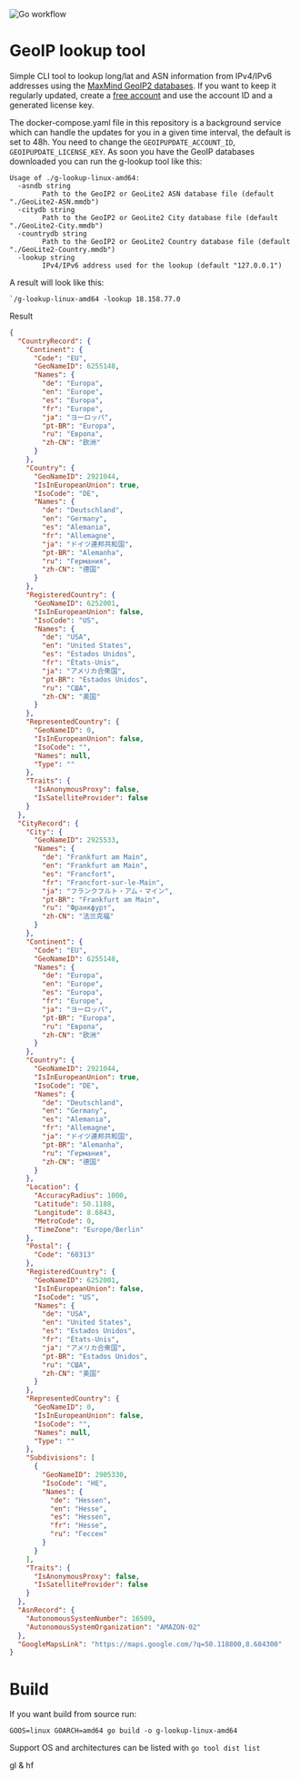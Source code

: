 ![Go workflow](https://github.com/labmonkeys-space/g-lookup/actions/workflows/go.yml/badge.svg)

# GeoIP lookup tool

Simple CLI tool to lookup long/lat and ASN information from IPv4/IPv6 addresses using the [MaxMind GeoIP2 databases](https://www.maxmind.com/en/accounts/411272/geoip/downloads).
If you want to keep it regularly updated, create a [free account](https://dev.maxmind.com/geoip/geolite2-free-geolocation-data?lang=en) and use the account ID and a generated license key.

The docker-compose.yaml file in this repository is a background service which can handle the updates for you in a given time interval, the default is set to 48h.
You need to change the `GEOIPUPDATE_ACCOUNT_ID`, `GEOIPUPDATE_LICENSE_KEY`.
As soon you have the GeoIP databases downloaded you can run the g-lookup tool like this:

```
Usage of ./g-lookup-linux-amd64:
  -asndb string
    	Path to the GeoIP2 or GeoLite2 ASN database file (default "./GeoLite2-ASN.mmdb")
  -citydb string
    	Path to the GeoIP2 or GeoLite2 City database file (default "./GeoLite2-City.mmdb")
  -countrydb string
    	Path to the GeoIP2 or GeoLite2 Country database file (default "./GeoLite2-Country.mmdb")
  -lookup string
    	IPv4/IPv6 address used for the lookup (default "127.0.0.1")
```

A result will look like this:

```
`/g-lookup-linux-amd64 -lookup 18.158.77.0
```

Result
```json
{
  "CountryRecord": {
    "Continent": {
      "Code": "EU",
      "GeoNameID": 6255148,
      "Names": {
        "de": "Europa",
        "en": "Europe",
        "es": "Europa",
        "fr": "Europe",
        "ja": "ヨーロッパ",
        "pt-BR": "Europa",
        "ru": "Европа",
        "zh-CN": "欧洲"
      }
    },
    "Country": {
      "GeoNameID": 2921044,
      "IsInEuropeanUnion": true,
      "IsoCode": "DE",
      "Names": {
        "de": "Deutschland",
        "en": "Germany",
        "es": "Alemania",
        "fr": "Allemagne",
        "ja": "ドイツ連邦共和国",
        "pt-BR": "Alemanha",
        "ru": "Германия",
        "zh-CN": "德国"
      }
    },
    "RegisteredCountry": {
      "GeoNameID": 6252001,
      "IsInEuropeanUnion": false,
      "IsoCode": "US",
      "Names": {
        "de": "USA",
        "en": "United States",
        "es": "Estados Unidos",
        "fr": "États-Unis",
        "ja": "アメリカ合衆国",
        "pt-BR": "Estados Unidos",
        "ru": "США",
        "zh-CN": "美国"
      }
    },
    "RepresentedCountry": {
      "GeoNameID": 0,
      "IsInEuropeanUnion": false,
      "IsoCode": "",
      "Names": null,
      "Type": ""
    },
    "Traits": {
      "IsAnonymousProxy": false,
      "IsSatelliteProvider": false
    }
  },
  "CityRecord": {
    "City": {
      "GeoNameID": 2925533,
      "Names": {
        "de": "Frankfurt am Main",
        "en": "Frankfurt am Main",
        "es": "Francfort",
        "fr": "Francfort-sur-le-Main",
        "ja": "フランクフルト・アム・マイン",
        "pt-BR": "Frankfurt am Main",
        "ru": "Франкфурт",
        "zh-CN": "法兰克福"
      }
    },
    "Continent": {
      "Code": "EU",
      "GeoNameID": 6255148,
      "Names": {
        "de": "Europa",
        "en": "Europe",
        "es": "Europa",
        "fr": "Europe",
        "ja": "ヨーロッパ",
        "pt-BR": "Europa",
        "ru": "Европа",
        "zh-CN": "欧洲"
      }
    },
    "Country": {
      "GeoNameID": 2921044,
      "IsInEuropeanUnion": true,
      "IsoCode": "DE",
      "Names": {
        "de": "Deutschland",
        "en": "Germany",
        "es": "Alemania",
        "fr": "Allemagne",
        "ja": "ドイツ連邦共和国",
        "pt-BR": "Alemanha",
        "ru": "Германия",
        "zh-CN": "德国"
      }
    },
    "Location": {
      "AccuracyRadius": 1000,
      "Latitude": 50.1188,
      "Longitude": 8.6843,
      "MetroCode": 0,
      "TimeZone": "Europe/Berlin"
    },
    "Postal": {
      "Code": "60313"
    },
    "RegisteredCountry": {
      "GeoNameID": 6252001,
      "IsInEuropeanUnion": false,
      "IsoCode": "US",
      "Names": {
        "de": "USA",
        "en": "United States",
        "es": "Estados Unidos",
        "fr": "États-Unis",
        "ja": "アメリカ合衆国",
        "pt-BR": "Estados Unidos",
        "ru": "США",
        "zh-CN": "美国"
      }
    },
    "RepresentedCountry": {
      "GeoNameID": 0,
      "IsInEuropeanUnion": false,
      "IsoCode": "",
      "Names": null,
      "Type": ""
    },
    "Subdivisions": [
      {
        "GeoNameID": 2905330,
        "IsoCode": "HE",
        "Names": {
          "de": "Hessen",
          "en": "Hesse",
          "es": "Hessen",
          "fr": "Hesse",
          "ru": "Гессен"
        }
      }
    ],
    "Traits": {
      "IsAnonymousProxy": false,
      "IsSatelliteProvider": false
    }
  },
  "AsnRecord": {
    "AutonomousSystemNumber": 16509,
    "AutonomousSystemOrganization": "AMAZON-02"
  },
  "GoogleMapsLink": "https://maps.google.com/?q=50.118800,8.684300"
}
```

# Build

If you want build from source run:

```
GOOS=linux GOARCH=amd64 go build -o g-lookup-linux-amd64
```

Support OS and architectures can be listed with `go tool dist list`

gl & hf
